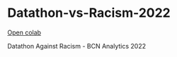 # Datathon-vs-Racism-2022

[Open colab](https://colab.research.google.com/drive/14SvMVg6vzlKjLmPJA0g91RQsoXRT4kjj)

Datathon Against Racism - BCN Analytics 2022

